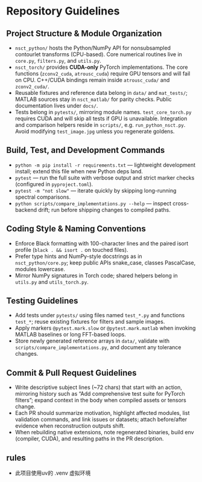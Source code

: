 # Repository Guidelines

## Project Structure & Module Organization
- `nsct_python/` hosts the Python/NumPy API for nonsubsampled contourlet transforms (CPU-based). Core numerical routines live in `core.py`, `filters.py`, and `utils.py`.
- `nsct_torch/` provides **CUDA-only** PyTorch implementations. The core functions (`zconv2_cuda`, `atrousc_cuda`) require GPU tensors and will fail on CPU. C++/CUDA bindings remain inside `atrousc_cuda/` and `zconv2_cuda/`.
- Reusable fixtures and reference data belong in `data/` and `mat_tests/`; MATLAB sources stay in `nsct_matlab/` for parity checks. Public documentation lives under `docs/`.
- Tests belong in `pytests/`, mirroring module names. `test_core_torch.py` requires CUDA and will skip all tests if GPU is unavailable. Integration and comparison helpers reside in `scripts/`, e.g. `run_python_nsct.py`. Avoid modifying `test_image.jpg` unless you regenerate goldens.

## Build, Test, and Development Commands
- `python -m pip install -r requirements.txt` — lightweight development install; extend this file when new Python deps land.
- `pytest` — run the full suite with verbose output and strict marker checks (configured in `pyproject.toml`).
- `pytest -m "not slow"` — iterate quickly by skipping long-running spectral comparisons.
- `python scripts/compare_implementations.py --help` — inspect cross-backend drift; run before shipping changes to compiled paths.

## Coding Style & Naming Conventions
- Enforce Black formatting with 100-character lines and the paired isort profile (`black . && isort .` on touched files).
- Prefer type hints and NumPy-style docstrings as in `nsct_python/core.py`; keep public APIs snake_case, classes PascalCase, modules lowercase.
- Mirror NumPy signatures in Torch code; shared helpers belong in `utils.py` and `utils_torch.py`.

## Testing Guidelines
- Add tests under `pytests/` using files named `test_*.py` and functions `test_*`; reuse existing fixtures for filters and sample images.
- Apply markers `@pytest.mark.slow` or `@pytest.mark.matlab` when invoking MATLAB baselines or long FFT-based loops.
- Store newly generated reference arrays in `data/`, validate with `scripts/compare_implementations.py`, and document any tolerance changes.

## Commit & Pull Request Guidelines
- Write descriptive subject lines (~72 chars) that start with an action, mirroring history such as “Add comprehensive test suite for PyTorch filters”; expand context in the body when compiled assets or tensors change.
- Each PR should summarize motivation, highlight affected modules, list validation commands, and link issues or datasets; attach before/after evidence when reconstruction outputs shift.
- When rebuilding native extensions, note regenerated binaries, build env (compiler, CUDA), and resulting paths in the PR description.

## rules
- 此项目使用uv的 .venv 虚拟环境
